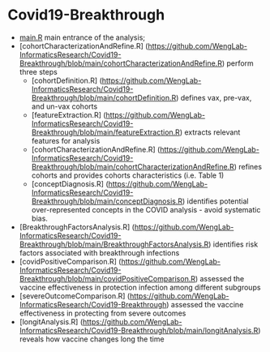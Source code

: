 # Covid19-Breakthrough

- [main.R](https://github.com/WengLab-InformaticsResearch/Covid19-Breakthrough/blob/main/main.R) main entrance of the analysis;
- [cohortCharacterizationAndRefine.R] (https://github.com/WengLab-InformaticsResearch/Covid19-Breakthrough/blob/main/cohortCharacterizationAndRefine.R) perform three steps
  - [cohortDefinition.R] (https://github.com/WengLab-InformaticsResearch/Covid19-Breakthrough/blob/main/cohortDefinition.R) defines vax, pre-vax, and un-vax cohorts
  - [featureExtraction.R] (https://github.com/WengLab-InformaticsResearch/Covid19-Breakthrough/blob/main/featureExtraction.R) extracts relevant features for analysis
  - [cohortCharacterizationAndRefine.R] (https://github.com/WengLab-InformaticsResearch/Covid19-Breakthrough/blob/main/cohortCharacterizationAndRefine.R) refines cohorts and provides cohorts characteristics (i.e. Table 1)
  - [conceptDiagnosis.R] (https://github.com/WengLab-InformaticsResearch/Covid19-Breakthrough/blob/main/conceptDiagnosis.R) identifies potential over-represented concepts in the COVID analysis - avoid systematic bias. 
- [BreakthroughFactorsAnalysis.R] (https://github.com/WengLab-InformaticsResearch/Covid19-Breakthrough/blob/main/BreakthroughFactorsAnalysis.R) identifies risk factors associated with breakthrough infections
- [covidPositiveComparison.R] (https://github.com/WengLab-InformaticsResearch/Covid19-Breakthrough/blob/main/covidPositiveComparison.R) assessed the vaccine effectiveness in protection infection among different subgroups
- [severeOutcomeComparison.R] (https://github.com/WengLab-InformaticsResearch/Covid19-Breakthrough) assessed the vaccine effectiveness in protecting from severe outcomes
- [longitAnalysis.R] (https://github.com/WengLab-InformaticsResearch/Covid19-Breakthrough/blob/main/longitAnalysis.R) reveals how vaccine changes long the time
